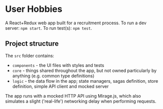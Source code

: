 # User Hobbies

A React+Redux web app built for a recruitment process. To run a dev server: `npm start`. To run test(s): `npm test`.

## Project structure

The `src` folder contains:

- `components` - the UI files with styles and tests
- `core` - things shared throughout the app, but not owned particularly by anything (e.g. common type definitions)
- `logic` - the data flow in the app; state managers, sagas definition, store definition, simple API client and mocked server

The app runs with a mocked HTTP API using Mirage.js, which also simulates a slight ('real-life') networking delay when performing requests.